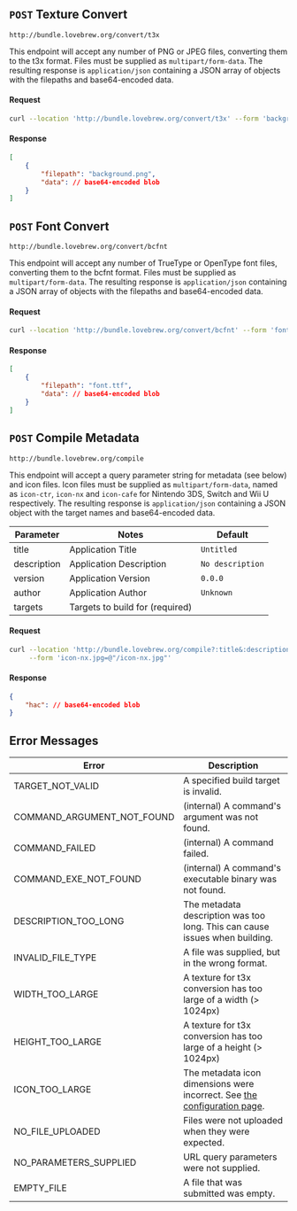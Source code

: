 ## `POST` Texture Convert

```
http://bundle.lovebrew.org/convert/t3x
```

This endpoint will accept any number of PNG or JPEG files, converting them to the t3x format. Files must be supplied as `multipart/form-data`. The resulting response is `application/json` containing a JSON array of objects with the filepaths and base64-encoded data.

<!-- tabs:start -->

#### **Request**

```bash
curl --location 'http://bundle.lovebrew.org/convert/t3x' --form 'background.png=@"/background.png"'
```

#### **Response**

```json
[
    {
        "filepath": "background.png",
        "data": // base64-encoded blob
    }
]
```

<!-- tabs:end -->

## `POST` Font Convert

```
http://bundle.lovebrew.org/convert/bcfnt
```

This endpoint will accept any number of TrueType or OpenType font files, converting them to the bcfnt format. Files must be supplied as `multipart/form-data`. The resulting response is `application/json` containing a JSON array of objects with the filepaths and base64-encoded data.

<!-- tabs:start -->

#### **Request**

```bash
curl --location 'http://bundle.lovebrew.org/convert/bcfnt' --form 'font.ttf=@"/font.ttf"'
```

#### **Response**

```json
[
    {
        "filepath": "font.ttf",
        "data": // base64-encoded blob
    }
]
```

<!-- tabs:end -->

## `POST` Compile Metadata

```
http://bundle.lovebrew.org/compile
```

This endpoint will accept a query parameter string for metadata (see below) and icon files. Icon files must be supplied as `multipart/form-data`, named as `icon-ctr`, `icon-nx` and `icon-cafe` for Nintendo 3DS, Switch and Wii U respectively. The resulting response is `application/json` containing a JSON object with the target names and base64-encoded data.

| Parameter   | Notes                           | Default          |
| ----------- | ------------------------------- | ---------------- |
| title       | Application Title               | `Untitled`       |
| description | Application Description         | `No description` |
| version     | Application Version             | `0.0.0`          |
| author      | Application Author              | `Unknown`        |
| targets     | Targets to build for (required) |                  |

<!-- tabs:start -->

#### **Request**

```bash
curl --location 'http://bundle.lovebrew.org/compile?:title&:description&:version&:author&:targets' \
     --form 'icon-nx.jpg=@"/icon-nx.jpg"'
```

#### **Response**

```json
{
    "hac": // base64-encoded blob
}
```

<!-- tabs:end -->

## Error Messages

| Error                      | Description                                                                                                            |
| -------------------------- | ---------------------------------------------------------------------------------------------------------------------- |
| TARGET_NOT_VALID           | A specified build target is invalid.                                                                                   |
| COMMAND_ARGUMENT_NOT_FOUND | (internal) A command's argument was not found.                                                                         |
| COMMAND_FAILED             | (internal) A command failed.                                                                                           |
| COMMAND_EXE_NOT_FOUND      | (internal) A command's executable binary was not found.                                                                |
| DESCRIPTION_TOO_LONG       | The metadata description was too long. This can cause issues when building.                                            |
| INVALID_FILE_TYPE          | A file was supplied, but in the wrong format.                                                                          |
| WIDTH_TOO_LARGE            | A texture for t3x conversion has too large of a width (> 1024px)                                                       |
| HEIGHT_TOO_LARGE           | A texture for t3x conversion has too large of a height (> 1024px)                                                      |
| ICON_TOO_LARGE             | The metadata icon dimensions were incorrect. See [the configuration page](bundler/index?id=custom-metadata-amp-icons). |
| NO_FILE_UPLOADED           | Files were not uploaded when they were expected.                                                                       |
| NO_PARAMETERS_SUPPLIED     | URL query parameters were not supplied.                                                                                |
| EMPTY_FILE                 | A file that was submitted was empty.                                                                                   |
